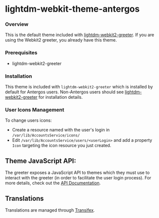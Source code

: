 # lightdm-webkit-theme-antergos



### Overview

This is the default theme included with [lightdm-webkit2-greeter](http://github.com/Antergos/lightdm-webkit2-greeter). If you are using the Webkit2 greeter, you already have this theme.

### Prerequisites
* lightdm-webkit2-greeter

### Installation
This theme is included with `lightdm-webkit2-greeter` which is installed by default for Antergos users. Non-Antergos users should see [lightdm-webkit2-greeter](https://github.com/Antergos/lightdm-webkit2-greeter/) for installation details.

### User Icons Management

To change users icons:

* Create a resource named with the user's login in `/var/lib/AccountsService/icons/`
* Edit `/var/lib/AccountsService/users/<userLogin>` and add a property `Icon` targeting the icon resource you just created.

## Theme JavaScript API:
The greeter exposes a JavaScript API to themes which they must use to interact with the greeter (in order to facilitate the user login process). For more details, check out the [API Documentation](https://doclets.io/Antergos/lightdm-webkit2-greeter/master). 

## Translations
Translations are managed through [Transifex](http://transifex.com).


